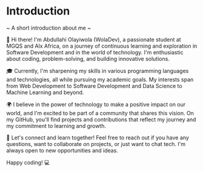 # Introduction
~ A short introduction about me ~

👋 Hi there! I'm Abdullahi Olayiwola (WolaDev), a passionate student at MGQS and Alx Africa, on a journey of continuous learning and exploration in Software Development and in the world of technology. I'm enthusiastic about coding, problem-solving, and building innovative solutions.

🎓 Currently, I'm sharpening my skills in various programming languages and technologies, all while pursuing my academic goals. My interests span from Web Development to Software Development and Data Science to Machine Learning and beyond.

🌍 I believe in the power of technology to make a positive impact on our world, and I'm excited to be part of a community that shares this vision. On my GitHub, you'll find projects and contributions that reflect my journey and my commitment to learning and growth.

🚀 Let's connect and learn together! Feel free to reach out if you have any questions, want to collaborate on projects, or just want to chat tech. I'm always open to new opportunities and ideas.

Happy coding! 💻
